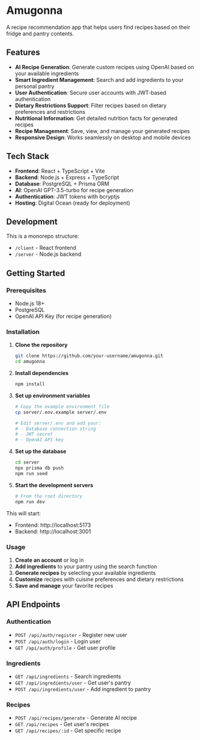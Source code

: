 # Amugonna

A recipe recommendation app that helps users find recipes based on their fridge and pantry contents.

## Features

- **AI Recipe Generation**: Generate custom recipes using OpenAI based on your available ingredients
- **Smart Ingredient Management**: Search and add ingredients to your personal pantry
- **User Authentication**: Secure user accounts with JWT-based authentication
- **Dietary Restrictions Support**: Filter recipes based on dietary preferences and restrictions
- **Nutritional Information**: Get detailed nutrition facts for generated recipes
- **Recipe Management**: Save, view, and manage your generated recipes
- **Responsive Design**: Works seamlessly on desktop and mobile devices

## Tech Stack

- **Frontend**: React + TypeScript + Vite
- **Backend**: Node.js + Express + TypeScript
- **Database**: PostgreSQL + Prisma ORM
- **AI**: OpenAI GPT-3.5-turbo for recipe generation
- **Authentication**: JWT tokens with bcryptjs
- **Hosting**: Digital Ocean (ready for deployment)

## Development

This is a monorepo structure:
- `/client` - React frontend
- `/server` - Node.js backend

## Getting Started

### Prerequisites

- Node.js 18+ 
- PostgreSQL
- OpenAI API Key (for recipe generation)

### Installation

1. **Clone the repository**
   ```bash
   git clone https://github.com/your-username/amugonna.git
   cd amugonna
   ```

2. **Install dependencies**
   ```bash
   npm install
   ```

3. **Set up environment variables**
   ```bash
   # Copy the example environment file
   cp server/.env.example server/.env
   
   # Edit server/.env and add your:
   # - Database connection string
   # - JWT secret
   # - OpenAI API key
   ```

4. **Set up the database**
   ```bash
   cd server
   npx prisma db push
   npm run seed
   ```

5. **Start the development servers**
   ```bash
   # From the root directory
   npm run dev
   ```

This will start:
- Frontend: http://localhost:5173
- Backend: http://localhost:3001

### Usage

1. **Create an account** or log in
2. **Add ingredients** to your pantry using the search function
3. **Generate recipes** by selecting your available ingredients
4. **Customize** recipes with cuisine preferences and dietary restrictions
5. **Save and manage** your favorite recipes

## API Endpoints

### Authentication
- `POST /api/auth/register` - Register new user
- `POST /api/auth/login` - Login user
- `GET /api/auth/profile` - Get user profile

### Ingredients
- `GET /api/ingredients` - Search ingredients
- `GET /api/ingredients/user` - Get user's pantry
- `POST /api/ingredients/user` - Add ingredient to pantry

### Recipes
- `POST /api/recipes/generate` - Generate AI recipe
- `GET /api/recipes` - Get user's recipes
- `GET /api/recipes/:id` - Get specific recipe
